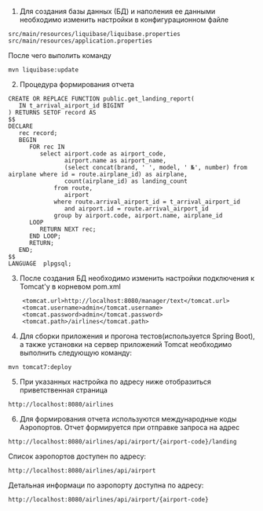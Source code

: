 1. Для создания базы данных (БД) и наполения ее данными необходимо изменить настройки в конфигурационном файле
```
src/main/resources/liquibase/liquibase.properties
src/main/resources/application.properties
```
После чего выполить команду

```
mvn liquibase:update
```

2. Процедура формирования отчета

```
CREATE OR REPLACE FUNCTION public.get_landing_report(
   IN t_arrival_airport_id BIGINT
) RETURNS SETOF record AS
$$
DECLARE
   rec record;
   BEGIN
      FOR rec IN
         select airport.code as airport_code,
                airport.name as airport_name,
                (select concat(brand, ' ', model, ' №', number) from airplane where id = route.airplane_id) as airplane,
                count(airplane_id) as landing_count
             from route,
                airport
             where route.arrival_airport_id = t_arrival_airport_id
                and airport.id = route.arrival_airport_id
             group by airport.code, airport.name, airplane_id
      LOOP
         RETURN NEXT rec;
      END LOOP;
      RETURN;
   END;
$$
LANGUAGE  plpgsql;
```


3. После создания БД необходимо изменить настройки подключения к Tomcat'у в корневом pom.xml

```
    <tomcat.url>http://localhost:8080/manager/text</tomcat.url>
    <tomcat.username>admin</tomcat.username>
    <tomcat.password>admin</tomcat.password>
    <tomcat.path>/airlines</tomcat.path>
```

4. Для сборки приложения и прогона тестов(используется Spring Boot), а также установки на сервер приложений Tomcat необходимо выполнить следующую команду:

```
mvn tomcat7:deploy
```

5. При указанных настройка по адресу ниже отобразиться приветственная страница

```
http://localhost:8080/airlines
```

6. Для формирования отчета используются международные коды Аэропортов. Отчет формируется при отправке запроса на адрес
```
http://localhost:8080/airlines/api/airport/{airport-code}/landing
```

Список аэропортов доступен по адресу:

```
http://localhost:8080/airlines/api/airport
```

Детальная информаци по аэропорту доступна по адресу:
```
http://localhost:8080/airlines/api/airport/{airport-code}
```